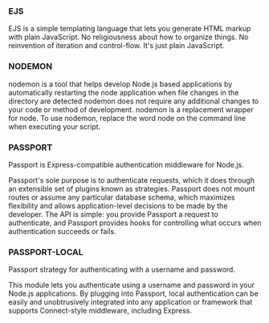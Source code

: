 ### EJS 

EJS is a simple templating language that lets you generate HTML markup with plain JavaScript. 
No religiousness about how to organize things. 
No reinvention of iteration and control-flow. It's just plain JavaScript.


### NODEMON

nodemon is a tool that helps develop Node.js based applications by automatically restarting the node application when file changes 
in the directory are detected nodemon does not require any additional changes to your code or method of development. 
nodemon is a replacement wrapper for node. To use nodemon, replace the word node on the command line when executing your script. 


### PASSPORT

Passport is Express-compatible authentication middleware for Node.js.

Passport's sole purpose is to authenticate requests, which it does through an extensible set of plugins known as strategies. 
Passport does not mount routes or assume any particular database schema, which maximizes flexibility and allows application-level 
decisions to be made by the developer. The API is simple: you provide Passport a request to authenticate, and Passport provides hooks 
for controlling what occurs when authentication succeeds or fails.


### PASSPORT-LOCAL

Passport strategy for authenticating with a username and password.

This module lets you authenticate using a username and password in your Node.js applications. 
By plugging into Passport, local authentication can be easily and unobtrusively integrated into any application or framework 
that supports Connect-style middleware, including Express.